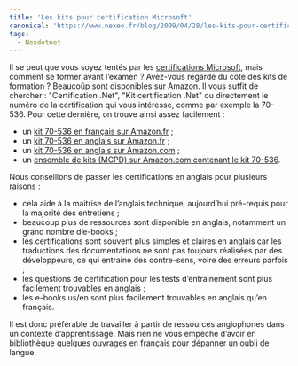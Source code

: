 ```yaml
---
title: 'Les kits pour certification Microsoft'
canonical: 'https://www.nexeo.fr/blog/2009/04/28/les-kits-pour-certification-microsoft/'
tags:
  - Nexdotnet
---
```


Il se peut que vous soyez tentés par les
[certifications Microsoft](http://www.microsoft.com/france/formation/cert/default.mspx),
mais comment se former avant l’examen ? Avez-vous regardé du côté des kits de
formation ? Beaucoûp sont disponibles sur Amazon. Il vous suffit de chercher :
"Certification .Net", "Kit certification .Net" ou directement le numéro de la
certification qui vous intéresse, comme par exemple la 70-536. Pour cette
dernière, on trouve ainsi assez facilement :

- un
  [kit 70-536 en français sur Amazon.fr](http://www.amazon.fr/bases-d%C3%A9veloppement-dapplications-avec-NET/dp/2100506161/ref=sr_1_1?ie=UTF8&s=books&qid=1236176048&sr=8-1)
  ;
- un
  [kit 70-536 en anglais sur Amazon.fr](http://www.amazon.fr/MCTS-Self-Paced-Training-Exam-70-536/dp/0735622779/ref=sr_1_3?ie=UTF8&s=english-books&qid=1236176048&sr=8-3)
  ;
- un
  [kit 70-536 en anglais sur Amazon.com](http://www.amazon.com/MCTS-Self-Paced-Training-Exam-70-536/dp/0735622779/ref=sr_1_1?ie=UTF8&s=books&qid=1236176209&sr=1-1)
  ;
- un
  [ensemble de kits (MCPD) sur Amazon.com contenant le kit 70-536](http://www.amazon.com/Self-Paced-Training-70-536-70-528-70-547/dp/0735623767/ref=sr_1_2?ie=UTF8&s=books&qid=1236176209&sr=1-2).

Nous conseillons de passer les certifications en anglais pour plusieurs raisons
:

- cela aide à la maitrise de l’anglais technique, aujourd’hui pré-requis pour la
  majorité des entretiens ;
- beaucoup plus de ressources sont disponible en anglais, notamment un grand
  nombre d’e-books ;
- les certifications sont souvent plus simples et claires en anglais car les
  traductions des documentations ne sont pas toujours réalisées par des
  développeurs, ce qui entraine des contre-sens, voire des erreurs parfois ;
- les questions de certification pour les tests d’entrainement sont plus
  facilement trouvables en anglais ;
- les e-books us/en sont plus facilement trouvables en anglais qu’en français.

Il est donc préférable de travailler à partir de ressources anglophones dans un
contexte d’apprentissage. Mais rien ne vous empêche d’avoir en bibliothèque
quelques ouvrages en français pour dépanner un oubli de langue.
